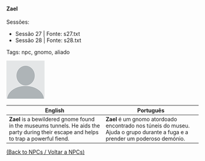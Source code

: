 
#### Zael

Sessões:  
- Sessão 27 | Fonte: s27.txt  
- Sessão 28 | Fonte: s28.txt

Tags: npc, gnomo, aliado

![Zael](docs/dm/npc/blank.png)

| English | Português |
|---------|-----------|
| **Zael** is a bewildered gnome found in the museums tunnels. He aids the party during their escape and helps to trap a powerful fiend. | **Zael** é um gnomo atordoado encontrado nos túneis do museu. Ajuda o grupo durante a fuga e a prender um poderoso demónio. |

[(Back to NPCs / Voltar a NPCs)](npcs_list.md)



















